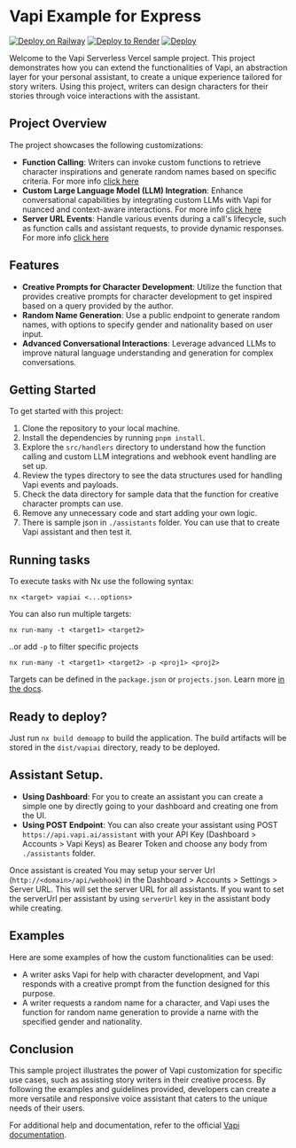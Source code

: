 # Vapi Example for Express

[![Deploy on Railway](https://railway.app/button.svg)](https://railway.app/template/-BeLLh) [![Deploy to Render](https://render.com/images/deploy-to-render-button.svg)](https://render.com/deploy) [![Deploy](https://www.herokucdn.com/deploy/button.svg)](https://heroku.com/deploy)

Welcome to the Vapi Serverless Vercel sample project. This project demonstrates how you can extend the functionalities of Vapi, an abstraction layer for your personal assistant, to create a unique experience tailored for story writers. Using this project, writers can design characters for their stories through voice interactions with the assistant.

## Project Overview

The project showcases the following customizations:

- **Function Calling**: Writers can invoke custom functions to retrieve character inspirations and generate random names based on specific criteria. For more info [click here](api/custom-llm/README.md)
- **Custom Large Language Model (LLM) Integration**: Enhance conversational capabilities by integrating custom LLMs with Vapi for nuanced and context-aware interactions. For more info [click here](api/functions/README.md)
- **Server URL Events**: Handle various events during a call's lifecycle, such as function calls and assistant requests, to provide dynamic responses. For more info [click here](api/webhook/README.md)

## Features

- **Creative Prompts for Character Development**: Utilize the function that provides creative prompts for character development to get inspired based on a query provided by the author.
- **Random Name Generation**: Use a public endpoint to generate random names, with options to specify gender and nationality based on user input.
- **Advanced Conversational Interactions**: Leverage advanced LLMs to improve natural language understanding and generation for complex conversations.

## Getting Started

To get started with this project:

1. Clone the repository to your local machine.
2. Install the dependencies by running `pnpm install`.
3. Explore the `src/handlers` directory to understand how the function calling and custom LLM integrations and webhook event handling are set up.
4. Review the types directory to see the data structures used for handling Vapi events and payloads.
5. Check the data directory for sample data that the function for creative character prompts can use.
6. Remove any unnecessary code and start adding your own logic.
7. There is sample json in `./assistants` folder. You can use that to create Vapi assistant and then test it.

## Running tasks

To execute tasks with Nx use the following syntax:

```
nx <target> vapiai <...options>
```

You can also run multiple targets:

```
nx run-many -t <target1> <target2>
```

..or add `-p` to filter specific projects

```
nx run-many -t <target1> <target2> -p <proj1> <proj2>
```

Targets can be defined in the `package.json` or `projects.json`. Learn more [in the docs](https://nx.dev/features/run-tasks).

## Ready to deploy?

Just run `nx build demoapp` to build the application. The build artifacts will be stored in the `dist/vapiai` directory, ready to be deployed.

## Assistant Setup.

- **Using Dashboard**: For you to create an assistant you can create a simple one by directly going to your dashboard and creating one from the UI.
- **Using POST Endpoint**: You can also create your assistant using POST `https://api.vapi.ai/assistant` with your API Key (Dashboard > Accounts > Vapi Keys) as Bearer Token and choose any body from `./assistants` folder.

Once assistant is created You may setup your server Url (`http://<domain>/api/webhook`) in the Dashboard > Accounts > Settings > Server URL. This will set the server URL for all assistants. If you want to set the serverUrl per assistant by using `serverUrl` key in the assistant body while creating.

## Examples

Here are some examples of how the custom functionalities can be used:

- A writer asks Vapi for help with character development, and Vapi responds with a creative prompt from the function designed for this purpose.
- A writer requests a random name for a character, and Vapi uses the function for random name generation to provide a name with the specified gender and nationality.

## Conclusion

This sample project illustrates the power of Vapi customization for specific use cases, such as assisting story writers in their creative process. By following the examples and guidelines provided, developers can create a more versatile and responsive voice assistant that caters to the unique needs of their users.

For additional help and documentation, refer to the official [Vapi documentation](https://docs.vapi.ai).
